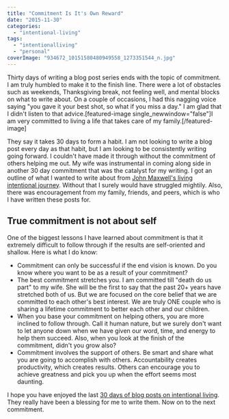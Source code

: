 ```yaml
---
title: "Commitment Is It's Own Reward"
date: "2015-11-30"
categories: 
  - "intentional-living"
tags: 
  - "intentionalliving"
  - "personal"
coverImage: "934672_10151580480949558_1273351544_n.jpg"
---
```


Thirty days of writing a blog post series ends with the topic of commitment. I am truly humbled to make it to the finish line. There were a lot of obstacles such as weekends, Thanksgiving break, not feeling well, and mental blocks on what to write about. On a couple of occasions, I had this nagging voice saying "you gave it your best shot, so what if you miss a day." I am glad that I didn't listen to that advice.\[featured-image single\_newwindow="false"\]I am very committed to living a life that takes care of my family.\[/featured-image\]

They say it takes 30 days to form a habit. I am not looking to write a blog post every day as that habit, but I am looking to be consistently writing going forward. I couldn't have made it through without the commitment of others helping me out. My wife was instrumental in coming along side in another 30 day commitment that was the catalyst for my writing. I got an outline of what I wanted to write about from [John Maxwell's living intentional journey](http://intentionalliving.johnmaxwell.com/?trans=10235377f26b854538279564e535b1-35&aff_sub=). Without that I surely would have struggled mightily. Also, there was encouragement from my family, friends, and peers, which is who I have written these posts for.

## True commitment is not about self

One of the biggest lessons I have learned about commitment is that it extremely difficult to follow through if the results are self-oriented and shallow. Here is what I do know:

- Commitment can only be successful if the end vision is known. Do you know where you want to be as a result of your commitment?
- The best commitment stretches you. I am committed till "death do us part" to my wife. She will be the first to say that the past 20+ years have stretched both of us. But we are focused on the core belief that we are committed to each other's best interest. We are truly ONE couple who is sharing a lifetime commitment to better each other and our children.
- When you base your commitment on helping others, you are more inclined to follow through. Call it human nature, but we surely don't want to let anyone down when we have given our word, time, and energy to help them succeed. Also, when you look at the finish of the commitment, didn't you grow also?
- Commitment involves the support of others. Be smart and share what you are going to accomplish with others. Accountability creates productivity, which creates results. Others can encourage you to achieve greatness and pick you up when the effort seems most daunting.

I hope you have enjoyed the last [30 days of blog posts on intentional living](/category/intentional-living). They really have been a blessing for me to write them. Now on to the next commitment.
